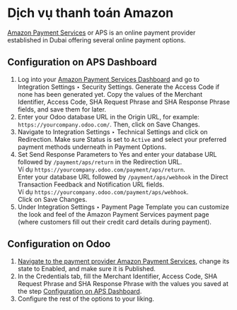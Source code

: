 # Dịch vụ thanh toán Amazon

[Amazon Payment Services](https://paymentservices.amazon.com/) or APS is an online payment provider
established in Dubai offering several online payment options.

<a id="payment-providers-aps-configure-dashboard"></a>

## Configuration on APS Dashboard

1. Log into your [Amazon Payment Services Dashboard](https://fort.payfort.com/) and go to
   Integration Settings ‣ Security Settings. Generate the
   Access Code if none has been generated yet. Copy the values of the
   Merchant Identifier, Access Code, SHA Request Phrase and
   SHA Response Phrase fields, and save them for later.
2. Enter your Odoo database URL in the Origin URL, for example:
   `https://yourcompany.odoo.com/`. Then, click on Save Changes.
3. Navigate to Integration Settings ‣ Technical Settings and click on
   Redirection. Make sure Status is set to `Active` and select your
   preferred payment methods underneath in Payment Options.
4. Set Send Response Parameters to Yes and enter your database URL
   followed by `/payment/aps/return` in the Redirection URL.
   <br/>
   Ví dụ `https://yourcompany.odoo.com/payment/aps/return`.
   <br/>
   Enter your database URL followed by `/payment/aps/webhook` in the
   Direct Transaction Feedback and Notification URL fields.
   <br/>
   Ví dụ `https://yourcompany.odoo.com/payment/aps/webhook`.
   <br/>
   Click on Save Changes.
   <br/>
5. Under Integration Settings ‣ Payment Page Template you can customize the
   look and feel of the Amazon Payment Services payment page (where customers fill out their
   credit card details during payment).

<a id="payment-providers-aps-configure-odoo"></a>

## Configuration on Odoo

1. [Navigate to the payment provider Amazon Payment Services](./#payment-providers-add-new),
   change its state to Enabled, and make sure it is Published.
2. In the Credentials tab, fill the Merchant Identifier,
   Access Code, SHA Request Phrase and SHA Response Phrase with
   the values you saved at the step [Configuration on APS Dashboard](#payment-providers-aps-configure-dashboard).
3. Configure the rest of the options to your liking.
